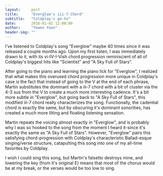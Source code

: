 ```yaml
---
layout:     post
title:      "Everglow's iii-7 Chord"
subtitle:   "Coldplay's go-to"
date:       2016-01-02 12:00:00
author:     "Yowon Yoon"
header-img: ""
---
```


<p>I've listened to Coldplay's song "Everglow" maybe 40 times since it was released a couple months ago. Upon my first listen, I was immediately drawn to it, with its vi-IV-I-Vish chord progression reminiscient of all of Coldplay's biggest hits like "Scientist" and "A Sky Full of Stars".</p>

<p>After going to the piano and learning the piano lick for "Everglow", I realized that what makes this overused chord progression more unique in Coldplay's case is the fact that instead of going to the V at the end of each phrase, Martin substitutes the dominant with a iii-7 chord with a bit of cluster via the 4-3 sus from the V to create a much more interesting cadence. It's a bit more subtle in "Everglow", but going back to "A Sky Full of Stars", this modified iii-7 chord really characterizes the song. Functionally, the cadential chord is exactly the same, but by obscuring it's dominant sonorities, has created a much more lilting and floating listening sensation.</p>

<p>Martin repeats the voicing almost exactly in "Everglow", and is probably why I was so hooked to the song from the moment I heard it-since it's exactly the same as "A Sky Full of Stars". However, "Everglow" pairs this satisfying chord-progression with Coldplay's characteristic Ballad-esque singing/verse structure, catapulting this song into one of my all-time favorites by Coldplay.</p>

<p>I wish I could sing this song, but Martin's falsetto destroys mine, and lowering the key (from it's original E) means that most of the chorus would be at my break, or the verses would be too low to sing.</p>